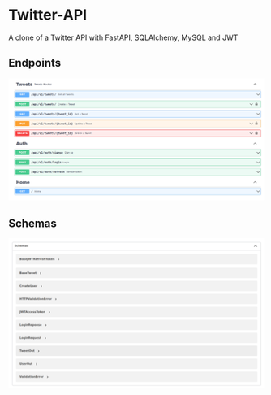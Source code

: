 # Twitter-API
A clone of a Twitter API with FastAPI, SQLAlchemy, MySQL and JWT

## Endpoints
![Endpoints](endpoints.png)

## Schemas
![Schemas](schemas.png)
